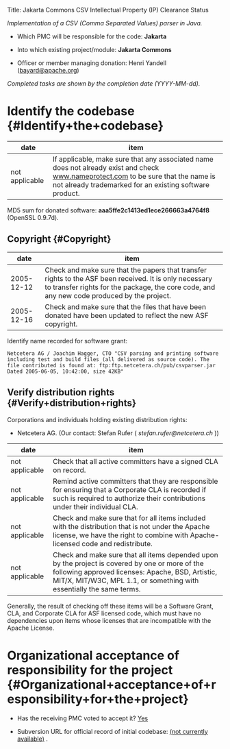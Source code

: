 Title: Jakarta Commons CSV Intellectual Property (IP) Clearance Status


 _Implementation of a CSV (Comma Separated Values) parser in Java._ 



- Which PMC will be responsible for the code: **Jakarta** 


- Into which existing project/module: **Jakarta Commons** 


- Officer or member managing donation: Henri Yandell (bayard@apache.org)

 _Completed tasks are shown by the completion date (YYYY-MM-dd)._ 


# Identify the codebase {#Identify+the+codebase}

| date | item |
|------|------|
| not applicable | If applicable, make sure that any associated name does not already exist and check www.nameprotect.com to be sure that the name is not already trademarked for an existing software product. |

MD5 sum for donated software: **aaa5ffe2c1413ed1ece266663a4764f8** (OpenSSL 0.9.7d).


## Copyright {#Copyright}

| date | item |
|------|------|
| 2005-12-12 | Check and make sure that the papers that transfer rights to the ASF been received. It is only necessary to transfer rights for the package, the core code, and any new code produced by the project. |
| 2005-12-16 | Check and make sure that the files that have been donated have been updated to reflect the new ASF copyright. |

Identify name recorded for software grant:

<quote> `
Netcetera AG / Joachim Hagger, CTO
   "CSV parsing and printing software including test and build
    files (all delivered as source code). The file contributed is
    found at:
      ftp:ftp.netcetera.ch/pub/csvparser.jar
    Dated 2005-06-05, 10:42:00, size 42KB"      
` </quote>
## Verify distribution rights {#Verify+distribution+rights}

Corporations and individuals holding existing distribution rights:



- Netcetera AG. (Our contact: Stefan Rufer ( _stefan.rufer@netcetera.ch_ ))

| date | item |
|------|------|
| not applicable | Check that all active committers have a signed CLA on record. |
| not applicable | Remind active committers that they are responsible for ensuring that a Corporate CLA is recorded if such is required to authorize their contributions under their individual CLA. |
| not applicable | Check and make sure that for all items included with the distribution that is not under the Apache license, we have the right to combine with Apache-licensed code and redistribute. |
| not applicable | Check and make sure that all items depended upon by the project is covered by one or more of the following approved licenses: Apache, BSD, Artistic, MIT/X, MIT/W3C, MPL 1.1, or something with essentially the same terms. |

Generally, the result of checking off these items will be a Software Grant, CLA, and Corporate CLA for ASF licensed code, which must have no dependencies upon items whose licenses that are incompatible with the Apache License.


# Organizational acceptance of responsibility for the project {#Organizational+acceptance+of+responsibility+for+the+project}


- Has the receiving PMC voted to accept it? [Yes](http://mail-archives.apache.org/mod_mbox/jakarta-commons-dev/200508.mbox/%3c31cc37360508312212278c97c5@mail.gmail.com%3e) 

- Subversion URL for official record of initial codebase: [(not currently available)](http://svn.apache.org/repos/asf/jakarta/grants/) .
